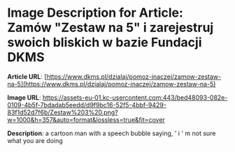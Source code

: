 # Image Description for Article: Zamów "Zestaw na 5" i zarejestruj swoich bliskich w bazie Fundacji DKMS 
**Article URL**: [https://www.dkms.pl/dzialaj/pomoz-inaczej/zamow-zestaw-na-5](https://www.dkms.pl/dzialaj/pomoz-inaczej/zamow-zestaw-na-5)

**Image URL**: https://assets-eu-01.kc-usercontent.com:443/bed48093-082e-0109-4b5f-7bdadab5eedd/d9f9bc16-52f5-4bbf-9429-83f1d52d7f6b/Zestaw%203%20.png?w=1000&h=357&auto=format&lossless=true&fit=cover

**Description**: a cartoon man with a speech bubble saying, ' i ' m not sure what you are doing
